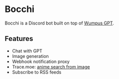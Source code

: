# Bocchi

Bocchi is a Discord bot built on top of [Wumpus GPT](https://github.com/capibawa/wumpus-gpt/).

## Features

- Chat with GPT
- Image generation
- Webhook notification proxy
- Trace.moe: [anime search from image](https://trace.moe/)
- Subscribe to RSS feeds
